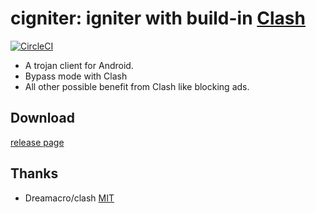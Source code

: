 # cigniter: igniter with build-in [Clash](https://github.com/Dreamacro/clash)

[![CircleCI](https://circleci.com/gh/trojan-gfw/igniter/tree/master.svg?style=svg)](https://circleci.com/gh/trojan-gfw/igniter/tree/master)

* A trojan client for Android.
* Bypass mode with Clash
* All other possible benefit from Clash like blocking ads.

## Download
[release page](https://github.com/oasiscifr/cigniter/releases)

## Thanks

* Dreamacro/clash [MIT](https://github.com/Dreamacro/clash/blob/master/LICENSE)
